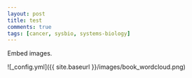 ```yaml
---
layout: post
title: test
comments: true
tags: [cancer, sysbio, systems-biology]
---
```


<!---
Next you can update your site name, avatar and other options using the _config.yml file in the root of your repository (shown below).
-->

Embed images.

![_config.yml]({{ site.baseurl }}/images/book_wordcloud.png)

<!---
The easiest way to make your first post is to edit this one. Go into /_posts/ and update the Hello World markdown file. For more instructions head over to the [Jekyll Now repository](https://github.com/barryclark/jekyll-now) on GitHub.
-->
